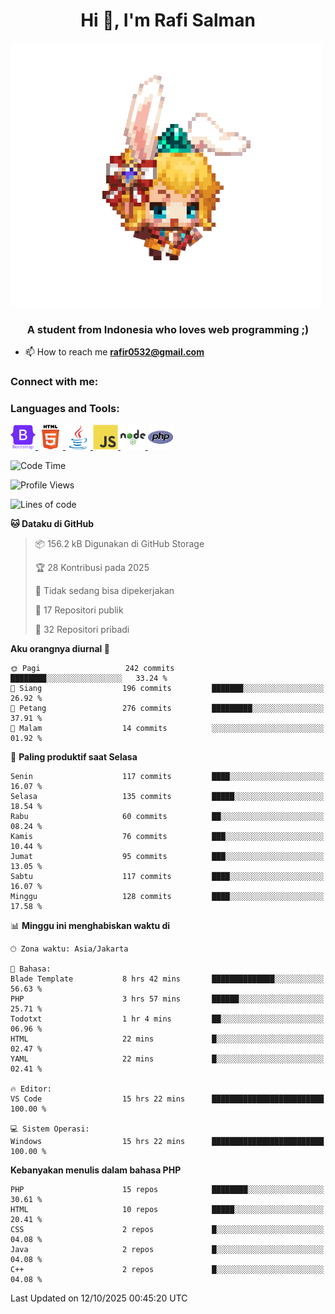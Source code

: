 <h1 align="center">Hi 👋, I'm Rafi Salman</h1>
<img src="img/lp.gif" /> 
<h3 align="center">A student from Indonesia who loves web programming ;)</h3>

- 📫 How to reach me **rafir0532@gmail.com**

<h3 align="left">Connect with me:</h3>
<p align="left">
</p>

<h3 align="left">Languages and Tools:</h3>
<p align="left"> <a href="https://getbootstrap.com" target="_blank" rel="noreferrer"> <img src="https://raw.githubusercontent.com/devicons/devicon/master/icons/bootstrap/bootstrap-plain-wordmark.svg" alt="bootstrap" width="40" height="40"/> </a> <a href="https://www.w3.org/html/" target="_blank" rel="noreferrer"> <img src="https://raw.githubusercontent.com/devicons/devicon/master/icons/html5/html5-original-wordmark.svg" alt="html5" width="40" height="40"/> </a> <a href="https://www.java.com" target="_blank" rel="noreferrer"> <img src="https://raw.githubusercontent.com/devicons/devicon/master/icons/java/java-original.svg" alt="java" width="40" height="40"/> </a> <a href="https://developer.mozilla.org/en-US/docs/Web/JavaScript" target="_blank" rel="noreferrer"> <img src="https://raw.githubusercontent.com/devicons/devicon/master/icons/javascript/javascript-original.svg" alt="javascript" width="40" height="40"/> </a> <a href="https://nodejs.org" target="_blank" rel="noreferrer"> <img src="https://raw.githubusercontent.com/devicons/devicon/master/icons/nodejs/nodejs-original-wordmark.svg" alt="nodejs" width="40" height="40"/> </a> <a href="https://www.php.net" target="_blank" rel="noreferrer"> <img src="https://raw.githubusercontent.com/devicons/devicon/master/icons/php/php-original.svg" alt="php" width="40" height="40"/> </a> </p>

<!--START_SECTION:waka-->
![Code Time](http://img.shields.io/badge/Code%20Time-674%20hrs%2052%20mins-blue)

![Profile Views](http://img.shields.io/badge/Profil%20dilihat-2-blue)

![Lines of code](https://img.shields.io/badge/Sejak%20Hello%20World%20aku%20telah%20menulis-2.0%20million%20baris%20kode-blue)

**🐱 Dataku di GitHub** 

> 📦 156.2 kB Digunakan di GitHub Storage 
 > 
> 🏆 28 Kontribusi pada 2025
 > 
> 🚫 Tidak sedang bisa dipekerjakan
 > 
> 📜 17 Repositori publik 
 > 
> 🔑 32 Repositori pribadi 
 > 
**Aku orangnya diurnal 🐤** 

```text
🌞 Pagi                   242 commits         ████████░░░░░░░░░░░░░░░░░   33.24 % 
🌆 Siang                  196 commits         ███████░░░░░░░░░░░░░░░░░░   26.92 % 
🌃 Petang                 276 commits         █████████░░░░░░░░░░░░░░░░   37.91 % 
🌙 Malam                  14 commits          ░░░░░░░░░░░░░░░░░░░░░░░░░   01.92 % 
```
📅 **Paling produktif saat Selasa** 

```text
Senin                    117 commits         ████░░░░░░░░░░░░░░░░░░░░░   16.07 % 
Selasa                   135 commits         █████░░░░░░░░░░░░░░░░░░░░   18.54 % 
Rabu                     60 commits          ██░░░░░░░░░░░░░░░░░░░░░░░   08.24 % 
Kamis                    76 commits          ███░░░░░░░░░░░░░░░░░░░░░░   10.44 % 
Jumat                    95 commits          ███░░░░░░░░░░░░░░░░░░░░░░   13.05 % 
Sabtu                    117 commits         ████░░░░░░░░░░░░░░░░░░░░░   16.07 % 
Minggu                   128 commits         ████░░░░░░░░░░░░░░░░░░░░░   17.58 % 
```


📊 **Minggu ini menghabiskan waktu di** 

```text
🕑︎ Zona waktu: Asia/Jakarta

💬 Bahasa: 
Blade Template           8 hrs 42 mins       ██████████████░░░░░░░░░░░   56.63 % 
PHP                      3 hrs 57 mins       ██████░░░░░░░░░░░░░░░░░░░   25.71 % 
Todotxt                  1 hr 4 mins         ██░░░░░░░░░░░░░░░░░░░░░░░   06.96 % 
HTML                     22 mins             █░░░░░░░░░░░░░░░░░░░░░░░░   02.47 % 
YAML                     22 mins             █░░░░░░░░░░░░░░░░░░░░░░░░   02.41 % 

🔥 Editor: 
VS Code                  15 hrs 22 mins      █████████████████████████   100.00 % 

💻 Sistem Operasi: 
Windows                  15 hrs 22 mins      █████████████████████████   100.00 % 
```

**Kebanyakan menulis dalam bahasa PHP** 

```text
PHP                      15 repos            ████████░░░░░░░░░░░░░░░░░   30.61 % 
HTML                     10 repos            █████░░░░░░░░░░░░░░░░░░░░   20.41 % 
CSS                      2 repos             █░░░░░░░░░░░░░░░░░░░░░░░░   04.08 % 
Java                     2 repos             █░░░░░░░░░░░░░░░░░░░░░░░░   04.08 % 
C++                      2 repos             █░░░░░░░░░░░░░░░░░░░░░░░░   04.08 % 
```




 Last Updated on 12/10/2025 00:45:20 UTC
<!--END_SECTION:waka-->
